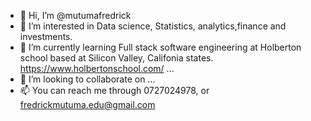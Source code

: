 - 👋 Hi, I’m @mutumafredrick
- 👀 I’m interested in Data science, Statistics, analytics,finance and investments. 
- 🌱 I’m currently learning Full stack software engineering at Holberton school based at Silicon Valley, Califonia states.  https://www.holbertonschool.com/ ...
- 💞️ I’m looking to collaborate on ...
- 📫 You can reach me through 0727024978, or fredrickmutuma.edu@gmail.com

<!---
mutumafredrick/mutumafredrick is a ✨ special ✨ repository because its `README.md` (this file) appears on your GitHub profile.
You can click the Preview link to take a look at your changes.
--->
